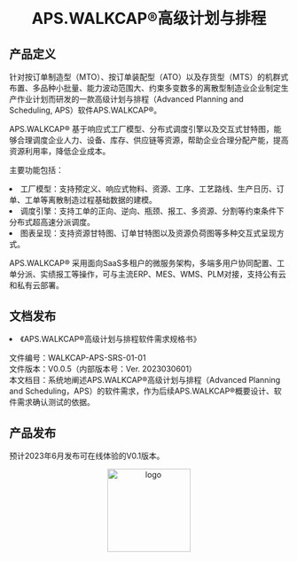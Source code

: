 
<h1 align="center" style="margin: 30px 0 30px; font-weight: bold;">
	APS.WALKCAP®高级计划与排程<br>
</h1>

## 产品定义
针对按订单制造型（MTO）、按订单装配型（ATO）以及存货型（MTS）的机群式布置、多品种小批量、能力波动范围大、约束多变数多的离散型制造业企业制定生产作业计划而研发的一款高级计划与排程（Advanced Planning and Scheduling, APS）软件APS.WALKCAP®。<P>
APS.WALKCAP® 基于响应式工厂模型、分布式调度引擎以及交互式甘特图，能够合理调度企业人力、设备、库存、供应链等资源，帮助企业合理分配产能，提高资源利用率，降低企业成本。<br>
<p>
主要功能包括：
<li>工厂模型：支持预定义、响应式物料、资源、工序、工艺路线、生产日历、订单、工单等离散制造过程基础数据的建模。</li>
<li>调度引擎：支持工单的正向、逆向、瓶颈、报工、多资源、分割等约束条件下分布式超高速分派调度。</li>
<li>图表呈现：支持资源甘特图、订单甘特图以及资源负荷图等多种交互式呈现方式。</li>
<p>
<p>
APS.WALKCAP® 采用面向SaaS多租户的微服务架构，多端多用户协同配置、工单分派、实绩报工等操作，可与主流ERP、MES、WMS、PLM对接，支持公有云和私有云部署。
<p>

## 文档发布
<li>《APS.WALKCAP®高级计划与排程软件需求规格书》</li>
<p>
文件编号：WALKCAP-APS-SRS-01-01<br>
文件版本：V0.0.5（内部版本号：Ver. 2023030601）<br>
本文档目：系统地阐述APS.WALKCAP®高级计划与排程（Advanced Planning and Scheduling，APS）的软件需求，作为后续APS.WALKCAP®概要设计、软件需求确认测试的依据。<br>

## 产品发布
预计2023年6月发布可在线体验的V0.1版本。

<P>
<p align="center">
	<img alt="logo" src="https://mmbiz.qpic.cn/mmbiz_png/8RQbvDWNxWzwxdwBdZKmnnjKZeIicazcz4Kll4xiarYWmqJhIicWnCrmfFRcslSiaCLib05NJVRb5m9vTDrrdaaIRIA/0?wx_fmt=png" height="150">
</p>


